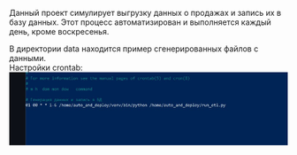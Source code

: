 Данный проект симулирует выгрузку данных о продажах и запись их в базу данных. Этот процесс автоматизирован и выполняется каждый день, кроме воскресенья.

В директории data находится пример сгенерированных файлов с данными.  
Настройки crontab:
![test](img/crontab.jpg)
